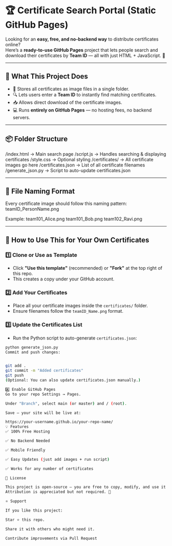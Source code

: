 # 🏆 Certificate Search Portal (Static GitHub Pages)

Looking for an **easy, free, and no-backend way** to distribute certificates online?  
Here’s a **ready-to-use GitHub Pages** project that lets people search and download their certificates by **Team ID** — all with just HTML + JavaScript. 🚀  

---

## 🌟 What This Project Does
- 📂 Stores all certificates as image files in a single folder.
- 🔍 Lets users enter a **Team ID** to instantly find matching certificates.
- 📥 Allows direct download of the certificate images.
- 💻 Runs **entirely on GitHub Pages** — no hosting fees, no backend servers.

---

## 📦 Folder Structure
/index.html → Main search page
/script.js → Handles searching & displaying certificates 
/style.css → Optional styling
/certificates/ → All certificate images go here
/certificates.json → List of all certificate filenames
/generate_json.py → Script to auto-update certificates.json


---

## 📸 File Naming Format
Every certificate image should follow this naming pattern:
teamID_PersonName.png


Example:
team101_Alice.png
team101_Bob.png
team102_Ravi.png


---

## 🚀 How to Use This for Your Own Certificates

### 1️⃣ **Clone or Use as Template**
- Click **"Use this template"** (recommended) or **"Fork"** at the top right of this repo.
- This creates a copy under your GitHub account.

### 2️⃣ **Add Your Certificates**
- Place all your certificate images inside the `certificates/` folder.
- Ensure filenames follow the `teamID_Name.png` format.

### 3️⃣ **Update the Certificates List**
- Run the Python script to auto-generate `certificates.json`:
```bash
python generate_json.py
Commit and push changes:


git add .
git commit -m "Added certificates"
git push
(Optional: You can also update certificates.json manually.)

4️⃣ Enable GitHub Pages
Go to your repo Settings → Pages.

Under "Branch", select main (or master) and / (root).

Save — your site will be live at:

https://your-username.github.io/your-repo-name/
💡 Features
✅ 100% Free Hosting

✅ No Backend Needed

✅ Mobile Friendly

✅ Easy Updates (just add images + run script)

✅ Works for any number of certificates

📜 License

This project is open-source — you are free to copy, modify, and use it for your own needs.
Attribution is appreciated but not required. 💙

⭐ Support

If you like this project:

Star ⭐ this repo.

Share it with others who might need it.

Contribute improvements via Pull Request
